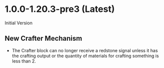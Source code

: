 # 1.0.0-1.20.3-pre3 (Latest)

Initial Version

## New Crafter Mechanism
- The Crafter block can no longer receive a redstone signal unless it has the crafting output or the quantity of materials for crafting something is less than 2.